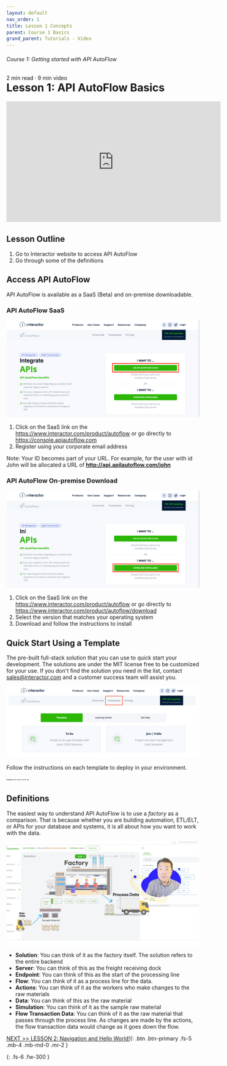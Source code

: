 ```yaml
---
layout: default
nav_order: 1
title: Lesson 1 Concepts
parent: Course 1 Basics
grand_parent: Tutorials - Video
---
```

<h6>Course 1: Getting started with API AutoFlow</h6>
2 min read · 9 min video
<h1 style="margin-top:0">Lesson 1: API AutoFlow Basics</h1>

<iframe width="560" height="315" src="https://www.youtube.com/embed/6QwRkrlUrWI" title="YouTube video player" frameborder="0" allow="accelerometer; autoplay; clipboard-write; encrypted-media; gyroscope; picture-in-picture" allowfullscreen></iframe>

## Lesson Outline

1. Go to Interactor website to access API AutoFlow
2. Go through some of the definitions

## Access API AutoFlow
API AutoFlow is available as a SaaS (Beta) and on-premise downloadable.

### API AutoFlow SaaS
![API AutoFlow SaaS Link](/assets/images/website-saas-link.png)

1. Click on the SaaS link on the https://www.interactor.com/product/autoflow or go directly to https://console.apiautoflow.com
2. Register using your corporate email address

Note: Your ID becomes part of your URL.
For example, for the user with id John will be allocated a URL of **http://api.apilautoflow.com/john**

### API AutoFlow On-premise Download
![API AutoFlow SaaS Link](/assets/images/website-download-link.png)

1. Click on the SaaS link on the https://www.interactor.com/product/autoflow or go directly to https://www.interactor.com/product/autoflow/download
2. Select the version that matches your operating system
3. Download and follow the instructions to install


## Quick Start Using a Template
The pre-built full-stack solution that you can use to quick start your development.  The solutions are under the MIT license free to be customized for your use. If you don't find the solution you need in the list, contact sales@interactor.com and a customer success team will assist you.

![API AutoFlow Template Page Link](/assets/images/website-template-link.png)

Follow the instructions on each template to deploy in your environment. 

—-------

## Definitions
The easiest way to understand API AutoFlow is to use a _factory_ as a comparison.  That is because whether you are building automation, ETL/ELT, or APIs for your database and systems, it is all about how you want to work with the data.

![Data processing factory](/assets/images/data-processing-factory.png)

* __Solution__:  You can think of it as the factory itself. The solution refers to the entire backend
* __Server__: You can think of this as the freight receiving dock
* __Endpoint__: You can think of this as the start of the processing line
* __Flow__:  You can think of it as a process line for the data.  
* __Actions__: You can think of it as the workers who make changes to the raw materials
* __Data__: You can think of this as the raw material
* __Simulation__: You can think of it as the sample raw material
* __Flow Transaction Data__: You can think of it as the raw material that passes through the process line.  As changes are made by the actions, the flow transaction data would change as it goes down the flow.

[NEXT >> LESSON 2: Navigation and Hello World!](/docs/tutorial-video/course-basics/lesson-helloworld/){: .btn .btn-primary .fs-5 .mb-4 .mb-md-0 .mr-2 }


{: .fs-6 .fw-300 }